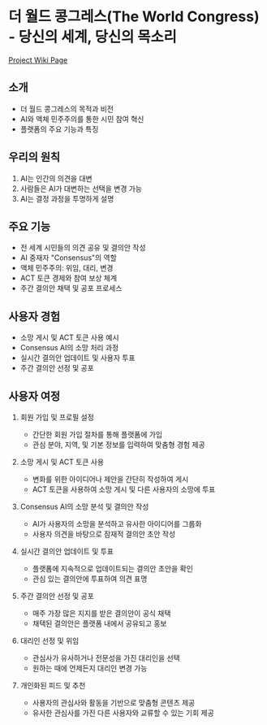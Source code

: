 # 더 월드 콩그레스(The World Congress) - 당신의 세계, 당신의 목소리

[Project Wiki Page](https://github.com/the-world-congress-project/.github/wiki/Engineering)

## 소개
- 더 월드 콩그레스의 목적과 비전
- AI와 액체 민주주의를 통한 시민 참여 혁신
- 플랫폼의 주요 기능과 특징

## 우리의 원칙
1. AI는 인간의 의견을 대변
2. 사람들은 AI가 대변하는 선택을 변경 가능
3. AI는 결정 과정을 투명하게 설명

## 주요 기능
- 전 세계 시민들의 의견 공유 및 결의안 작성
- AI 중재자 "Consensus"의 역할
- 액체 민주주의: 위임, 대리, 변경
- ACT 토큰 경제와 참여 보상 체계
- 주간 결의안 채택 및 공포 프로세스

## 사용자 경험
- 소망 게시 및 ACT 토큰 사용 예시
- Consensus AI의 소망 처리 과정
- 실시간 결의안 업데이트 및 사용자 투표
- 주간 결의안 선정 및 공포

## 사용자 여정
1. 회원 가입 및 프로필 설정
   - 간단한 회원 가입 절차를 통해 플랫폼에 가입
   - 관심 분야, 지역, 및 기본 정보를 입력하여 맞춤형 경험 제공

2. 소망 게시 및 ACT 토큰 사용
   - 변화를 위한 아이디어나 제안을 간단히 작성하여 게시
   - ACT 토큰을 사용하여 소망 게시 및 다른 사용자의 소망에 투표

3. Consensus AI의 소망 분석 및 결의안 작성
   - AI가 사용자의 소망을 분석하고 유사한 아이디어를 그룹화
   - 사용자 의견을 바탕으로 잠재적 결의안 초안 작성

4. 실시간 결의안 업데이트 및 투표
   - 플랫폼에 지속적으로 업데이트되는 결의안 초안을 확인
   - 관심 있는 결의안에 투표하여 의견 표명

5. 주간 결의안 선정 및 공포
   - 매주 가장 많은 지지를 받은 결의안이 공식 채택
   - 채택된 결의안은 플랫폼 내에서 공유되고 홍보

6. 대리인 선정 및 위임
   - 관심사가 유사하거나 전문성을 가진 대리인을 선택
   - 원하는 때에 언제든지 대리인 변경 가능

7. 개인화된 피드 및 추천
   - 사용자의 관심사와 활동을 기반으로 맞춤형 콘텐츠 제공
   - 유사한 관심사를 가진 다른 사용자와 교류할 수 있는 기회 제공


